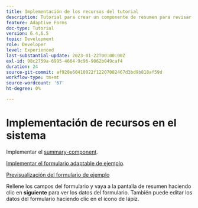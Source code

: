 ```yaml
---
title: Implementación de los recursos del tutorial
description: Tutorial para crear un componente de resumen para revisar los datos del formulario antes del envío.
feature: Adaptive Forms
doc-type: Tutorial
version: 6.4,6.5
topic: Development
role: Developer
level: Experienced
last-substantial-update: 2023-01-22T00:00:00Z
exl-id: 98c2759a-6995-4664-9c96-9062b049caf4
duration: 24
source-git-commit: af928e60410022f12207082467d3bd9b818af59d
workflow-type: tm+mt
source-wordcount: '67'
ht-degree: 0%

---
```


# Implementación de recursos en el sistema

Implementar el [summary-component](assets/summarize-component.zip).

[Implementar el formulario adaptable de ejemplo](assets/sample-adaptive-form.zip).

[Previsualización del formulario de ejemplo](http://localhost:4502/content/dam/formsanddocuments/testsummary/jcr:content?wcmmode=disabled)

Rellene los campos del formulario y vaya a la pantalla de resumen haciendo clic en **siguiente** para ver los datos del formulario. También puede editar los datos del formulario haciendo clic en el icono de lápiz.
